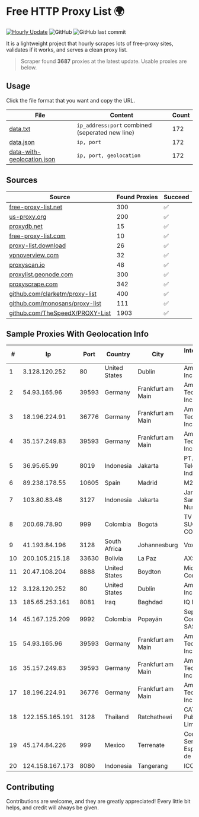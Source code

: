 
# Free HTTP Proxy List 🌍

[![Hourly Update](https://github.com/mertguvencli/http-proxy-list/actions/workflows/main.yml/badge.svg?branch=main)](https://github.com/mertguvencli/http-proxy-list/actions/workflows/main.yml)
![GitHub](https://img.shields.io/github/license/mertguvencli/http-proxy-list)
![GitHub last commit](https://img.shields.io/github/last-commit/mertguvencli/http-proxy-list)

It is a lightweight project that hourly scrapes lots of free-proxy sites, validates if it works, and serves a clean proxy list.


> Scraper found **3687** proxies at the latest update. Usable proxies are below.

## Usage

Click the file format that you want and copy the URL.


|File|Content|Count|
|----|-------|-----|
|[data.txt](https://raw.githubusercontent.com/mertguvencli/http-proxy-list/main/proxy-list/data.txt)|`ip_address:port` combined (seperated new line)|172|
|[data.json](https://raw.githubusercontent.com/mertguvencli/http-proxy-list/main/proxy-list/data.json)|`ip, port`|172|
|[data-with-geolocation.json](https://raw.githubusercontent.com/mertguvencli/http-proxy-list/main/proxy-list/data-with-geolocation.json)|`ip, port, geolocation`|172|

## Sources

|Source|Found Proxies|Succeed|
|------|-------------|-------|
|[free-proxy-list.net](https://free-proxy-list.net)|300|✅|
|[us-proxy.org](https://www.us-proxy.org)|200|✅|
|[proxydb.net](http://proxydb.net)|15|✅|
|[free-proxy-list.com](https://free-proxy-list.com/?page=&port=&type%5B%5D=http&type%5B%5D=https&up_time=0&search=Search)|10|✅|
|[proxy-list.download](https://www.proxy-list.download/HTTP)|26|✅|
|[vpnoverview.com](https://vpnoverview.com/privacy/anonymous-browsing/free-proxy-servers)|32|✅|
|[proxyscan.io](https://www.proxyscan.io)|48|✅|
|[proxylist.geonode.com](https://proxylist.geonode.com/api/proxy-list?limit=300&page=1&sort_by=lastChecked&sort_type=desc&protocols=http,https)|300|✅|
|[proxyscrape.com](https://api.proxyscrape.com/v2/?request=displayproxies&protocol=http&timeout=10000&country=all&ssl=all&anonymity=all)|342|✅|
|[github.com/clarketm/proxy-list](https://raw.githubusercontent.com/clarketm/proxy-list/master/proxy-list-raw.txt)|400|✅|
|[github.com/monosans/proxy-list](https://raw.githubusercontent.com/monosans/proxy-list/main/proxies/http.txt)|111|✅|
|[github.com/TheSpeedX/PROXY-List](https://raw.githubusercontent.com/TheSpeedX/PROXY-List/master/http.txt)|1903|✅|


## Sample Proxies With Geolocation Info

|#|Ip|Port|Country|City|Internet Service Provider|
|-|--|----|-------|----|-------------------------|
|1|3.128.120.252|80|United States|Dublin|Amazon.com, Inc.|
|2|54.93.165.96|39593|Germany|Frankfurt am Main|Amazon Technologies Inc.|
|3|18.196.224.91|36776|Germany|Frankfurt am Main|Amazon Technologies Inc.|
|4|35.157.249.83|39593|Germany|Frankfurt am Main|Amazon Technologies Inc.|
|5|36.95.65.99|8019|Indonesia|Jakarta|PT. Telekomunikasi Indonesia|
|6|89.238.178.55|10605|Spain|Madrid|M247 Ltd|
|7|103.80.83.48|3127|Indonesia|Jakarta|Jaringanku Sarana Nusantara|
|8|200.69.78.90|999|Colombia|Bogotá|TV AZTECA SUCURSAL COLOMBIA|
|9|41.193.84.196|3128|South Africa|Johannesburg|Vox Telecom|
|10|200.105.215.18|33630|Bolivia|La Paz|AXS Bolivia S. A.|
|11|20.47.108.204|8888|United States|Boydton|Microsoft Corporation|
|12|3.128.120.252|80|United States|Dublin|Amazon.com, Inc.|
|13|185.65.253.161|8081|Iraq|Baghdad|IQ Band|
|14|45.167.125.209|9992|Colombia|Popayán|Sepcom Comunicaciones SAS|
|15|54.93.165.96|39593|Germany|Frankfurt am Main|Amazon Technologies Inc.|
|16|35.157.249.83|39593|Germany|Frankfurt am Main|Amazon Technologies Inc.|
|17|18.196.224.91|36776|Germany|Frankfurt am Main|Amazon Technologies Inc.|
|18|122.155.165.191|3128|Thailand|Ratchathewi|CAT Telecom Public Company Limited|
|19|45.174.84.226|999|Mexico|Terrenate|Computadoras y Servicios Especiales SA de CV|
|20|124.158.167.173|8080|Indonesia|Tangerang|ICON+|



## Contributing

Contributions are welcome, and they are greatly appreciated! Every
little bit helps, and credit will always be given.

